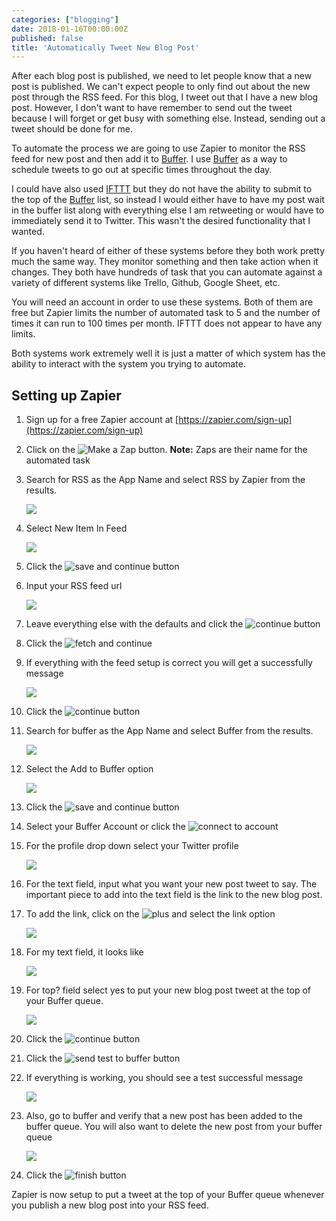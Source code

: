 ```yaml
---
categories: ["blogging"]
date: 2018-01-16T00:00:00Z
published: false
title: 'Automatically Tweet New Blog Post'
---
```


After each blog post is published, we need to let people know that a new post is published.  We can't expect people to only find out about the new post through the RSS feed.  For this blog, I tweet out that I have a new blog post.  However, I don't want to have remember to send out the tweet because I will forget or get busy with something else.  Instead, sending out a tweet should be done for me.

To automate the process we are going to use Zapier to monitor the RSS feed for new post and then add it to [Buffer](https://buffer.com).  I use [Buffer](https://buffer.com) as a way to schedule tweets to go out at specific times throughout the day.

I could have also used [IFTTT](http://ifttt.com) but they do not have the ability to submit to the top of the [Buffer](https://buffer.com) list, so instead I would either have to have my post wait in the buffer list along with everything else I am retweeting or would have to immediately send it to Twitter.   This wasn't the desired functionality that I wanted.

If you haven't heard of either of these systems before they both work pretty much the same way.   They monitor something and then take action when it changes.  They both have hundreds of task that you can automate against  a variety of different systems like Trello, Github, Google Sheet, etc.

You will need an account in order to use these systems.  Both of them are free but Zapier limits the number of automated task to 5 and the number of times it can run to 100 times per month.  IFTTT does not appear to have any limits.

Both systems work extremely well it is just a matter of which system has the ability to interact with the system you trying to automate.

## Setting up Zapier

1. Sign up for a free Zapier account at [https://zapier.com/sign-up](https://zapier.com/sign-up)
1. Click on the ![Make a Zap](images/tweet-new-post/make-a-zap.png) button. **Note:** Zaps are their name for the automated task

1. Search for RSS as the App Name and select RSS by Zapier from the results.

    ![](images/tweet-new-post/search-rss.png)

1. Select New Item In Feed

    ![](images/tweet-new-post/new-item-in-feed.png)

1. Click the ![save and continue](images/tweet-new-post/save-continue.png) button
1. Input your RSS feed url

    ![](images/tweet-new-post/feed-url.png)

1. Leave everything else with the defaults and click the ![continue](images/tweet-new-post/continue.png) button

1. Click the ![fetch and continue](images/tweet-new-post/fetch-continue.png)

1. If everything with the feed setup is correct you will get a successfully message

    ![](images/tweet-new-post/fetch-continue-test-successful.png)

1. Click the ![continue](images/tweet-new-post/continue.png) button

1. Search for buffer as the App Name and select Buffer from the results.

    ![](images/tweet-new-post/search-buffer.png)

1. Select the Add to Buffer option

    ![](images/tweet-new-post/add-to-buffer.png)

1. Click the ![save and continue](images/tweet-new-post/save-continue.png) button

1. Select your Buffer Account or click the ![connect to account](images/tweet-new-post/connect-buffer-account.png)

1. For the profile drop down select your Twitter profile

    ![](images/tweet-new-post/twitter-profile.png)

1. For the text field, input what you want your new post tweet to say. The important piece to add into the text field is the link to the new blog post.
1. To add the link, click on the ![plus](images/tweet-new-post/plus-button.png) and select the link option

    ![](images/tweet-new-post/blog-link.png)

1. For my text field, it looks like

    ![](images/tweet-new-post/text-field.png)

1. For top? field select yes to put your new blog post tweet at the top of your Buffer queue.

    ![](images/tweet-new-post/top-field.png)

1. Click the ![continue](images/tweet-new-post/continue.png) button

1. Click the ![send test to buffer](images/tweet-new-post/send-to-buffer.png) button
1. If everything is working, you should see a test successful message

    ![](images/tweet-new-post/send-to-buffer-successful.png)

1. Also, go to buffer and verify that a new post has been added to the buffer queue.  You will also want to delete the new post from your buffer queue

    ![](images/tweet-new-post/new-post-test.png)

1. Click the ![finish](images/tweet-new-post/finish.png) button

Zapier is now setup to put a tweet at the top of your Buffer queue whenever you publish a new blog post into your RSS feed.
